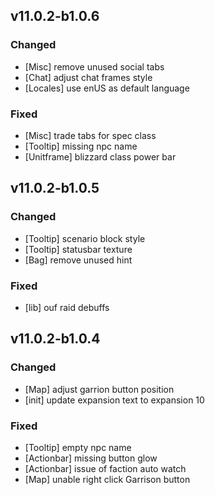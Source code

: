 ## v11.0.2-b1.0.6 ##

### Changed ###
* [Misc] remove unused social tabs
* [Chat] adjust chat frames style
* [Locales] use enUS as default language

### Fixed ###
* [Misc] trade tabs for spec class
* [Tooltip] missing npc name
* [Unitframe] blizzard class power bar

## v11.0.2-b1.0.5 ##

### Changed ###
* [Tooltip] scenario block style
* [Tooltip] statusbar texture
* [Bag] remove unused hint

### Fixed ###
* [lib] ouf raid debuffs


## v11.0.2-b1.0.4 ##

### Changed ###
* [Map] adjust garrion button position
* [init] update expansion text to expansion 10

### Fixed ###
* [Tooltip] empty npc name
* [Actionbar] missing button glow
* [Actionbar] issue of faction auto watch
* [Map] unable right click Garrison button